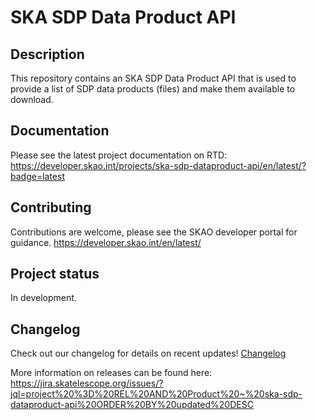 # SKA SDP Data Product API
## Description
This repository contains an SKA SDP Data Product API that is used to provide a list of SDP data products (files) and make them available to download.

## Documentation
Please see the latest project documentation on RTD: https://developer.skao.int/projects/ska-sdp-dataproduct-api/en/latest/?badge=latest

## Contributing
Contributions are welcome, please see the SKAO developer portal for guidance. https://developer.skao.int/en/latest/

## Project status
In development.

## Changelog

Check out our changelog for details on recent updates! [Changelog](./docs/src/Changelog.rst )

More information on releases can be found here: https://jira.skatelescope.org/issues/?jql=project%20%3D%20REL%20AND%20Product%20~%20ska-sdp-dataproduct-api%20ORDER%20BY%20updated%20DESC